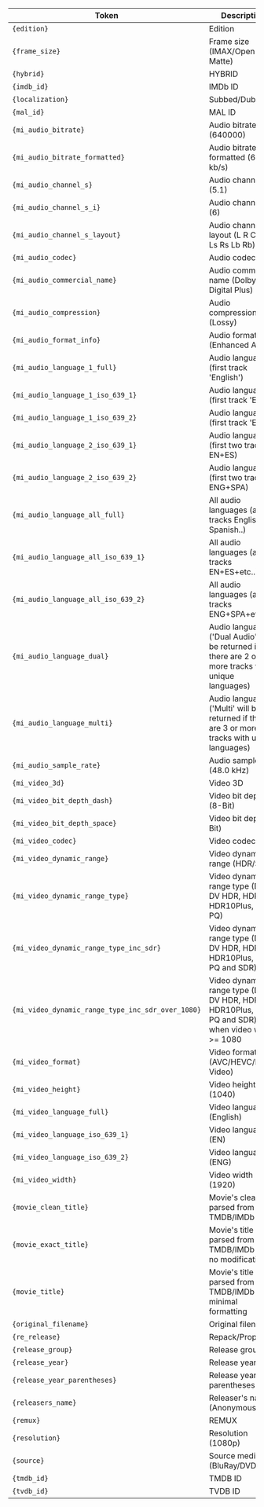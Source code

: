 | Token | Description |
|-------|-------------|
| `{edition}` | Edition |
| `{frame_size}` | Frame size (IMAX/Open Matte) |
| `{hybrid}` | HYBRID |
| `{imdb_id}` | IMDb ID |
| `{localization}` | Subbed/Dubbed |
| `{mal_id}` | MAL ID |
| `{mi_audio_bitrate}` | Audio bitrate (640000) |
| `{mi_audio_bitrate_formatted}` | Audio bitrate formatted (640 kb/s) |
| `{mi_audio_channel_s}` | Audio channels (5.1) |
| `{mi_audio_channel_s_i}` | Audio channels (6) |
| `{mi_audio_channel_s_layout}` | Audio channel layout (L R C LFE Ls Rs Lb Rb) |
| `{mi_audio_codec}` | Audio codec |
| `{mi_audio_commercial_name}` | Audio commercial name (Dolby Digital Plus) |
| `{mi_audio_compression}` | Audio compression (Lossy) |
| `{mi_audio_format_info}` | Audio format info (Enhanced AC-3) |
| `{mi_audio_language_1_full}` | Audio language (first track 'English') |
| `{mi_audio_language_1_iso_639_1}` | Audio language (first track 'EN') |
| `{mi_audio_language_1_iso_639_2}` | Audio language (first track 'ENG') |
| `{mi_audio_language_2_iso_639_1}` | Audio language (first two tracks EN+ES) |
| `{mi_audio_language_2_iso_639_2}` | Audio languages (first two tracks ENG+SPA) |
| `{mi_audio_language_all_full}` | All audio languages (all tracks English Spanish..) |
| `{mi_audio_language_all_iso_639_1}` | All audio languages (all tracks EN+ES+etc..) |
| `{mi_audio_language_all_iso_639_2}` | All audio languages (all tracks ENG+SPA+etc..) |
| `{mi_audio_language_dual}` | Audio language ('Dual Audio' will be returned if there are 2 or more tracks with unique languages) |
| `{mi_audio_language_multi}` | Audio languages ('Multi' will be returned if there are 3 or more tracks with unique languages) |
| `{mi_audio_sample_rate}` | Audio sample rate (48.0 kHz) |
| `{mi_video_3d}` | Video 3D |
| `{mi_video_bit_depth_dash}` | Video bit depth (8-Bit) |
| `{mi_video_bit_depth_space}` | Video bit depth (8 Bit) |
| `{mi_video_codec}` | Video codec |
| `{mi_video_dynamic_range}` | Video dynamic range (HDR/SDR) |
| `{mi_video_dynamic_range_type}` | Video dynamic range type (DV, DV HDR, HDR, HDR10Plus, HLG, PQ) |
| `{mi_video_dynamic_range_type_inc_sdr}` | Video dynamic range type (DV, DV HDR, HDR, HDR10Plus, HLG, PQ and SDR) |
| `{mi_video_dynamic_range_type_inc_sdr_over_1080}` | Video dynamic range type (DV, DV HDR, HDR, HDR10Plus, HLG, PQ and SDR) when video width >= 1080 |
| `{mi_video_format}` | Video format (AVC/HEVC/MPEG Video) |
| `{mi_video_height}` | Video height (1040) |
| `{mi_video_language_full}` | Video language (English) |
| `{mi_video_language_iso_639_1}` | Video language (EN) |
| `{mi_video_language_iso_639_2}` | Video language (ENG) |
| `{mi_video_width}` | Video width (1920) |
| `{movie_clean_title}` | Movie's clean title parsed from TMDB/IMDb |
| `{movie_exact_title}` | Movie's title parsed from TMDB/IMDb with no modifications |
| `{movie_title}` | Movie's title parsed from TMDB/IMDb with minimal formatting |
| `{original_filename}` | Original filename |
| `{re_release}` | Repack/Proper |
| `{release_group}` | Release group |
| `{release_year}` | Release year |
| `{release_year_parentheses}` | Release year with parentheses |
| `{releasers_name}` | Releaser's name (Anonymous) |
| `{remux}` | REMUX |
| `{resolution}` | Resolution (1080p) |
| `{source}` | Source media (BluRay/DVD) |
| `{tmdb_id}` | TMDB ID |
| `{tvdb_id}` | TVDB ID |
